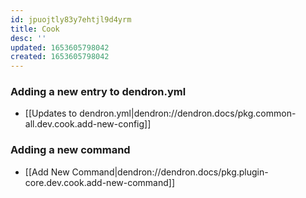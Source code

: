 ```yaml
---
id: jpuojtly83y7ehtjl9d4yrm
title: Cook
desc: ''
updated: 1653605798042
created: 1653605798042
---
```


### Adding a new entry to dendron.yml
- [[Updates to dendron.yml|dendron://dendron.docs/pkg.common-all.dev.cook.add-new-config]]

### Adding a new command
- [[Add New Command|dendron://dendron.docs/pkg.plugin-core.dev.cook.add-new-command]]


